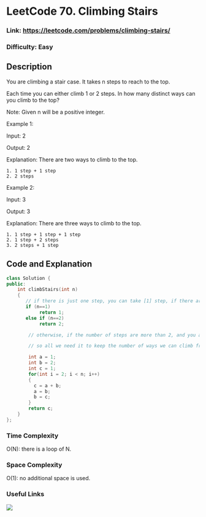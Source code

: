 # LeetCode 70. Climbing Stairs

### Link: https://leetcode.com/problems/climbing-stairs/

### Difficulty: Easy

## Description

You are climbing a stair case. It takes n steps to reach to the top.

Each time you can either climb 1 or 2 steps. In how many distinct ways can you climb to the top?

Note: Given n will be a positive integer.

Example 1:

Input: 2

Output: 2

Explanation: There are two ways to climb to the top.

    1. 1 step + 1 step
    2. 2 steps

Example 2:

Input: 3

Output: 3

Explanation: There are three ways to climb to the top.

    1. 1 step + 1 step + 1 step
    2. 1 step + 2 steps
    3. 2 steps + 1 step

## Code and Explanation

```cpp
class Solution {
public:
    int climbStairs(int n)
    {
       // if there is just one step, you can take [1] step, if there are two steps, you climb in two ways, [[2], [1,1]]
       if (n==1)
            return 1;
       else if (n==2)
            return 2;

        // otherwise, if the number of steps are more than 2, and you are at step i, you can take one step from step i-1, or two steps from step i-2.

        // so all we need it to keep the number of ways we can climb from step i-1, and i-2. This is done by using two variables (you can use an array, but it costs additional O(N) memory) *a* and *b*. We need to update *a* and *b* at each step. This is same as Fibonacci series. This is done as following.

        int a = 1;
        int b = 2;
        int c = 1;
        for(int i = 2; i < n; i++)
        {
          c = a + b;
          a = b;
          b = c;
        }
        return c;
    }
};
```

### Time Complexity

O(N): there is a loop of N.

### Space Complexity

O(1): no additional space is used.

### Useful Links

[![](http://img.youtube.com/vi/CFQk7OQO_xM/0.jpg)](http://www.youtube.com/watch?v=CFQk7OQO_xM "")
